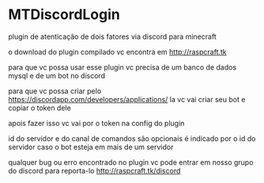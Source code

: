 # MTDiscordLogin
plugin de atenticação de dois fatores via discord para minecraft

o download do plugin compilado vc encontra em http://raspcraft.tk

para que vc possa usar esse plugin vc precisa de um banco de dados mysql
e de um bot no discord

para que vc possa criar pelo https://discordapp.com/developers/applications/
la vc vai criar seu bot e copiar o token dele

apois fazer isso vc vai por o token na config do plugin

id do servidor e do canal de comandos são opcionais
é indicado por o id do servidor caso o bot esteja em mais de um servidor

qualquer bug ou erro encontrado no plugin vc pode entrar em nosso grupo do discord para reporta-lo
http://raspcraft.tk/discord
